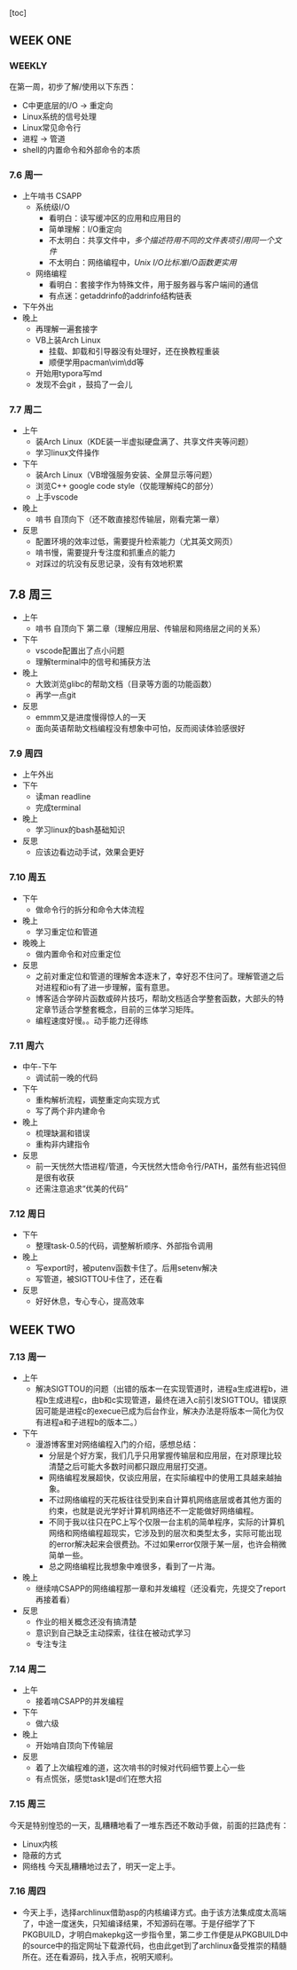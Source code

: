 [toc]

## WEEK ONE

### WEEKLY

在第一周，初步了解/使用以下东西：

* C中更底层的I/O -> 重定向
* Linux系统的信号处理
* Linux常见命令行
* 进程 -> 管道
* shell的内置命令和外部命令的本质

### 7.6 周一



* 上午啃书 CSAPP
  * 系统级I/O 
    * 看明白：读写缓冲区的应用和应用目的
    * 简单理解：I/O重定向
    * 不太明白：共享文件中，*多个描述符用不同的文件表项引用同一个文件*
    * 不太明白：网络编程中，*Unix I/O比标准I/O函数更实用*
  * 网络编程
    * 看明白：套接字作为特殊文件，用于服务器与客户端间的通信
    * 有点迷：getaddrinfo的addrinfo结构链表
* 下午外出
* 晚上
  * 再理解一遍套接字
  * VB上装Arch Linux
    * 挂载、卸载和引导器没有处理好，还在换教程重装
    * 顺便学用pacman\vim\dd等
  * 开始用typora写md
  * 发现不会git ，鼓捣了一会儿

### 7.7 周二

* 上午
  * 装Arch Linux（KDE装一半虚拟硬盘满了、共享文件夹等问题）
  * 学习linux文件操作
* 下午
  * 装Arch Linux（VB增强服务安装、全屏显示等问题）
  * 浏览C++ google code style（仅能理解纯C的部分）
  * 上手vscode
* 晚上
  * 啃书 自顶向下（还不敢直接怼传输层，刚看完第一章）
* 反思
  * 配置环境的效率过低，需要提升检索能力（尤其英文网页）
  * 啃书慢，需要提升专注度和抓重点的能力
  * 对踩过的坑没有反思记录，没有有效地积累



## 7.8 周三

* 上午
  * 啃书 自顶向下 第二章（理解应用层、传输层和网络层之间的关系）
* 下午
  * vscode配置出了点小问题
  * 理解terminal中的信号和捕获方法
* 晚上
  * 大致浏览glibc的帮助文档（目录等方面的功能函数）
  * 再学一点git
* 反思
  * emmm又是进度慢得惊人的一天
  * 面向英语帮助文档编程没有想象中可怕，反而阅读体验感很好

### 7.9 周四

* 上午外出
* 下午
  * 读man readline
  * 完成terminal
* 晚上
  * 学习linux的bash基础知识
* 反思
  * 应该边看边动手试，效果会更好

### 7.10 周五

* 下午
  * 做命令行的拆分和命令大体流程
* 晚上
  * 学习重定位和管道
* 晚晚上
  * 做内置命令和对应重定位
* 反思
  * 之前对重定位和管道的理解舍本逐末了，幸好忍不住问了。理解管道之后对进程和io有了进一步理解，蛮有意思。
  * 博客适合学碎片函数或碎片技巧，帮助文档适合学整套函数，大部头的特定章节适合学整套概念，目前的三体学习矩阵。
  * 编程速度好慢。。动手能力还得练

### 7.11 周六

* 中午-下午
  * 调试前一晚的代码
* 下午
  * 重构解析流程，调整重定向实现方式
  * 写了两个非内建命令
* 晚上
  * 梳理缺漏和错误
  * 重构非内建指令
* 反思
  * 前一天恍然大悟进程/管道，今天恍然大悟命令行/PATH，虽然有些迟钝但是很有收获
  * 还需注意追求“优美的代码”

### 7.12 周日

* 下午
  * 整理task-0.5的代码，调整解析顺序、外部指令调用
* 晚上
  * 写export时，被putenv函数卡住了。后用setenv解决
  * 写管道，被SIGTTOU卡住了，还在看
* 反思
  * 好好休息，专心专心，提高效率

## WEEK TWO

### 7.13 周一

* 上午
  * 解决SIGTTOU的问题（出错的版本一在实现管道时，进程a生成进程b，进程b生成进程c，由b和c实现管道，最终在进入c前引发SIGTTOU。错误原因可能是进程c的execue已成为后台作业，解决办法是将版本一简化为仅有进程a和子进程b的版本二。）
* 下午
  * 漫游博客里对网络编程入门的介绍，感想总结：
    * 分层是个好方案，我们几乎只用掌握传输层和应用层，在对原理比较清楚之后可能大多数时间都只跟应用层打交道。
    * 网络编程发展超快，仅谈应用层，在实际编程中的使用工具越来越抽象。
    * 不过网络编程的天花板往往受到来自计算机网络底层或者其他方面的约束，也就是说光学好计算机网络还不一定能做好网络编程。
    * 不同于我以往只在PC上写个仅限一台主机的简单程序，实际的计算机网络和网络编程超现实，它涉及到的层次和类型太多，实际可能出现的error解决起来会很费劲。不过如果error仅限于某一层，也许会稍微简单一些。
    * 总之网络编程比我想象中难很多，看到了一片海。
* 晚上
  * 继续啃CSAPP的网络编程那一章和并发编程（还没看完，先提交了report再接着看）
* 反思
  * 作业的相关概念还没有搞清楚
  * 意识到自己缺乏主动探索，往往在被动式学习
  * 专注专注
### 7.14 周二
* 上午
  * 接着啃CSAPP的并发编程
* 下午
  * 做六级
* 晚上
  * 开始啃自顶向下传输层
* 反思
  * 着了上次编程难的道，这次啃书的时候对代码细节要上心一些
  * 有点慌张，感觉task1是dl们在憋大招
### 7.15 周三
今天是特别惶恐的一天，乱糟糟地看了一堆东西还不敢动手做，前面的拦路虎有：
* Linux内核
* 隐蔽的方式
* 网络栈
今天乱糟糟地过去了，明天一定上手。
### 7.16 周四
* 今天上手，选择archlinux借助asp的内核编译方式。由于该方法集成度太高端了，中途一度迷失，只知编译结果，不知源码在哪。于是仔细学了下PKGBUILD，才明白makepkg这一步指令里，第二步工作便是从PKGBUILD中的source中的指定网址下载源代码，也由此get到了archlinux备受推崇的精髓所在。还在看源码，找入手点，祝明天顺利。
